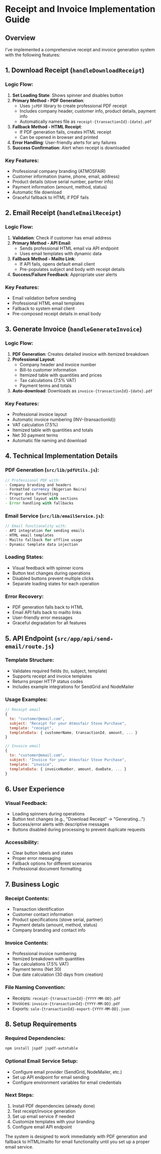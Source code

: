 # Receipt and Invoice Implementation Guide

## Overview

I've implemented a comprehensive receipt and invoice generation system with the following features:

## 1. **Download Receipt** (`handleDownloadReceipt`)

### Logic Flow:

1. **Set Loading State**: Shows spinner and disables button
2. **Primary Method - PDF Generation**:
   - Uses `jsPDF` library to create professional PDF receipt
   - Includes company header, customer info, product details, payment info
   - Automatically names file as `receipt-{transactionId}-{date}.pdf`
3. **Fallback Method - HTML Receipt**:
   - If PDF generation fails, creates HTML receipt
   - Can be opened in browser and printed
4. **Error Handling**: User-friendly alerts for any failures
5. **Success Confirmation**: Alert when receipt is downloaded

### Key Features:

- Professional company branding (ATMOSFAIR)
- Customer information (name, phone, email, address)
- Product details (stove serial number, partner info)
- Payment information (amount, method, status)
- Automatic file download
- Graceful fallback to HTML if PDF fails

## 2. **Email Receipt** (`handleEmailReceipt`)

### Logic Flow:

1. **Validation**: Check if customer has email address
2. **Primary Method - API Email**:
   - Sends professional HTML email via API endpoint
   - Uses email templates with dynamic data
3. **Fallback Method - Mailto Link**:
   - If API fails, opens default email client
   - Pre-populates subject and body with receipt details
4. **Success/Failure Feedback**: Appropriate user alerts

### Key Features:

- Email validation before sending
- Professional HTML email templates
- Fallback to system email client
- Pre-composed receipt details in email body

## 3. **Generate Invoice** (`handleGenerateInvoice`)

### Logic Flow:

1. **PDF Generation**: Creates detailed invoice with itemized breakdown
2. **Professional Layout**:
   - Company header and invoice number
   - Bill-to customer information
   - Itemized table with quantities and prices
   - Tax calculations (7.5% VAT)
   - Payment terms and totals
3. **Auto-download**: Downloads as `invoice-{transactionId}-{date}.pdf`

### Key Features:

- Professional invoice layout
- Automatic invoice numbering (INV-{transactionId})
- VAT calculation (7.5%)
- Itemized table with quantities and totals
- Net 30 payment terms
- Automatic file naming and download

## 4. **Technical Implementation Details**

### PDF Generation (`src/lib/pdfUtils.js`):

```javascript
// Professional PDF with:
- Company branding and headers
- Formatted currency (Nigerian Naira)
- Proper date formatting
- Structured layout with sections
- Error handling with fallbacks
```

### Email Service (`src/lib/emailService.js`):

```javascript
// Email functionality with:
- API integration for sending emails
- HTML email templates
- Mailto fallback for offline usage
- Dynamic template data injection
```

### Loading States:

- Visual feedback with spinner icons
- Button text changes during operations
- Disabled buttons prevent multiple clicks
- Separate loading states for each operation

### Error Recovery:

- PDF generation falls back to HTML
- Email API falls back to mailto links
- User-friendly error messages
- Graceful degradation for all features

## 5. **API Endpoint** (`src/app/api/send-email/route.js`)

### Template Structure:

- Validates required fields (to, subject, template)
- Supports receipt and invoice templates
- Returns proper HTTP status codes
- Includes example integrations for SendGrid and NodeMailer

### Usage Examples:

```javascript
// Receipt email
{
  to: "customer@email.com",
  subject: "Receipt for your Atmosfair Stove Purchase",
  template: "receipt",
  templateData: { customerName, transactionId, amount, ... }
}

// Invoice email
{
  to: "customer@email.com",
  subject: "Invoice for your Atmosfair Stove Purchase",
  template: "invoice",
  templateData: { invoiceNumber, amount, dueDate, ... }
}
```

## 6. **User Experience**

### Visual Feedback:

- Loading spinners during operations
- Button text changes (e.g., "Download Receipt" → "Generating...")
- Success/error alerts with descriptive messages
- Buttons disabled during processing to prevent duplicate requests

### Accessibility:

- Clear button labels and states
- Proper error messaging
- Fallback options for different scenarios
- Professional document formatting

## 7. **Business Logic**

### Receipt Contents:

- Transaction identification
- Customer contact information
- Product specifications (stove serial, partner)
- Payment details (amount, method, status)
- Company branding and contact info

### Invoice Contents:

- Professional invoice numbering
- Itemized breakdown with quantities
- Tax calculations (7.5% VAT)
- Payment terms (Net 30)
- Due date calculation (30 days from creation)

### File Naming Convention:

- Receipts: `receipt-{transactionId}-{YYYY-MM-DD}.pdf`
- Invoices: `invoice-{transactionId}-{YYYY-MM-DD}.pdf`
- Exports: `sale-{transactionId}-export-{YYYY-MM-DD}.json`

## 8. **Setup Requirements**

### Required Dependencies:

```bash
npm install jspdf jspdf-autotable
```

### Optional Email Service Setup:

- Configure email provider (SendGrid, NodeMailer, etc.)
- Set up API endpoint for email sending
- Configure environment variables for email credentials

### Next Steps:

1. Install PDF dependencies (already done)
2. Test receipt/invoice generation
3. Set up email service if needed
4. Customize templates with your branding
5. Configure email API endpoint

The system is designed to work immediately with PDF generation and fallback to HTML/mailto for email functionality until you set up a proper email service.
